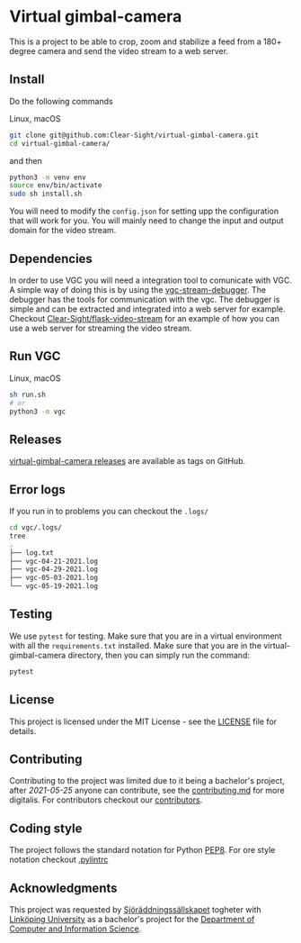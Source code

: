 # Virtual gimbal-camera

This is a  project to be able to crop, zoom and stabilize a feed from a 180+ degree camera and send the video stream to a web server.


## Install

Do the following commands

Linux, macOS
```bash
git clone git@github.com:Clear-Sight/virtual-gimbal-camera.git
cd virtual-gimbal-camera/
```
and then
```bash
python3 -m venv env
source env/bin/activate
sudo sh install.sh
```
You will need to modify the `config.json` for setting upp the configuration that will work for you. You will mainly need to change the input and output domain for the video stream.

## Dependencies

In order to use VGC you will need a integration tool to comunicate with VGC.
A simple way of doing this is by using the [vgc-stream-debugger](https://github.com/Clear-Sight/vgc-stream-debugger).
The debugger has the tools for communication with the vgc. The debugger is simple and can be extracted and integrated into a web server for example. Checkout [Clear-Sight/flask-video-stream](https://github.com/Clear-Sight/flask-video-stream) for an example of how you can use a web server for streaming the video stream. 

## Run VGC

Linux, macOS
```bash
sh run.sh
# or
python3 -m vgc
```

## Releases

[virtual-gimbal-camera releases](https://github.com/Clear-Sight/virtual-gimbal-camera/releases) are available as tags on GitHub.

## Error logs

If you run in to problems you can checkout the `.logs/`
```bash
cd vgc/.logs/
tree
.
├── log.txt
├── vgc-04-21-2021.log
├── vgc-04-29-2021.log
├── vgc-05-03-2021.log
└── vgc-05-19-2021.log
```

## Testing
We use `pytest` for testing. Make sure that you are in a virtual environment with all the `requirements.txt` installed. Make sure that you are in the virtual-gimbal-camera directory, then you can simply run the command:
```bash
pytest
```

## License
This project is licensed under the MIT License - see the [LICENSE](https://github.com/Clear-Sight/virtual-gimbal-camera/blob/development/README.md) file for details.

## Contributing
Contributing to the project was limited due to it being a bachelor's project, after *2021-05-25* anyone can contribute, see the [contributing.md](https://github.com/Clear-Sight/drone-feed-cropping/blob/development/.github/contributing.md) for more digitalis. For contributors checkout our [contributors](https://github.com/orgs/Clear-Sight/people).

## Coding style
The project follows the standard notation for Python [PEP8](https://pep8.org/).
For ore style notation checkout [.pylintrc](https://github.com/Clear-Sight/virtual-gimbal-camera/blob/development/.pylintrc)

## Acknowledgments
This project was requested by [Sjöräddningssällskapet](https://www.sjoraddning.se/) togheter with [Linköping University](https://liu.se/) as a bachelor's project for the [Department of Computer and Information Science](https://www.ida.liu.se/).
